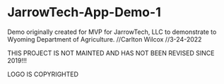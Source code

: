 # JarrowTech-App-Demo-1
Demo originally created for MVP for JarrowTech, LLC to demonstrate to Wyoming Department of Agriculture.
//Carlton Wilcox
//3-24-2022

THIS PROJECT IS NOT MAINTED AND HAS NOT BEEN REVISED SINCE 2019!!!

LOGO IS COPYRIGHTED
